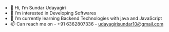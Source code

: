 - 👋 Hi, I’m Sundar Udayagiri
- 👀 I’m interested in Developing Softwares
- 🌱 I’m currently learning Backend Technologies with java and JavaScript
- 📫 Can reach me on 
            -   +91 6362807336
            -   udayagirisundar10@gmail.com

<!---
sundarum10/sundarum10 is a ✨ special ✨ repository because its `README.md` (this file) appears on your GitHub profile.
You can click the Preview link to take a look at your changes.
--->
